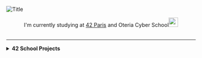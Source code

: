 <img align="center">![Title](https://github.com/leitn/leitn/assets/104629160/7496aa62-a1c4-44f7-bd0b-cd023c63593f)

</img>

<p align="center">
I'm currently studying at <a href="https://42.fr">42 Paris</a> and Oteria Cyber School<img src="https://github.com/leitn/leitn/assets/104629160/62600b87-31a9-4c3b-a969-95e9325a299e" width="25">
<br /><br />
        
</p>



------

<details>
  <summary><b>42 School Projects</b></summary>
<p align="center"width="100%">

<a href="url">
<img src="https://github.com/leitn/leitn/assets/104629160/748668f3-238c-472a-b87a-0e6cc7735634" align="center"></img></a><a href="url">
<img src="https://github.com/leitn/leitn/assets/104629160/20d6801e-6a49-4c0c-b47e-4e906621d0fc" align="center"></img></a><a href="url">
<img src="https://github.com/leitn/leitn/assets/104629160/4fe688ad-5e81-4e78-bddd-4d6e326f0edb" align="center"></img></a><a href="url">
<img src="https://github.com/leitn/leitn/assets/104629160/bb979e4f-5899-4831-a006-ddd80554d878" align="center"></img></a><a href="url">
<img src="https://github.com/leitn/leitn/assets/104629160/d04034e0-46b3-4c0d-81fd-4f866c74af5d" align="center"></img></a><a href="url">
<img src="https://github.com/leitn/leitn/assets/104629160/0c55e2da-e09d-4df4-8888-222eecc7c1c8" align="center"></img></a><a href="url">
<img src="https://github.com/leitn/leitn/assets/104629160/802ece46-4c9e-4091-9843-2e566202d0a7" align="center"></img></a><a href="url">
<img src="https://github.com/leitn/leitn/assets/104629160/2c22a1a9-0a5f-4557-8b0d-00c6b31dfcf9" align="center"></img></a><a href="url">
<img src="https://github.com/leitn/leitn/assets/104629160/da4b56f7-4c80-4caf-9df7-49e48b3aabe8" align="center"></img></a><a href="url">
<img src="https://github.com/leitn/leitn/assets/104629160/9c8b8384-5ab9-4034-be02-9eea95080f51" align="center"></img></a><a href="url">
<img src="https://github.com/ayogun/42-project-badges/blob/main/badges/cub3de.png?raw=true" align="center"></img></a>
  


</p>

</details>
